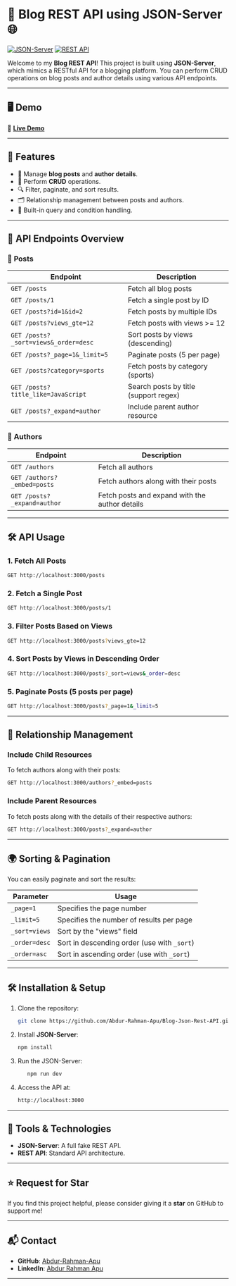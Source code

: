 # 📝 **Blog REST API using JSON-Server** 🌐

[![JSON-Server](https://img.shields.io/badge/Backend-JSON--Server-ffca28.svg)](https://github.com/typicode/json-server)
[![REST API](https://img.shields.io/badge/API-REST-blue.svg)](https://restfulapi.net/)

Welcome to my **Blog REST API**! This project is built using **JSON-Server**, which mimics a RESTful API for a blogging platform. You can perform CRUD operations on blog posts and author details using various API endpoints.

---

## 🖥️ **Demo**

🚀 **[Live Demo](https://blog-json-rest-api.onrender.com/)**

---

## 📌 **Features**

- 📝 Manage **blog posts** and **author details**.
- 🔄 Perform **CRUD** operations.
- 🔍 Filter, paginate, and sort results.
- 🗂️ Relationship management between posts and authors.
- 🔧 Built-in query and condition handling.

---

## 🚀 **API Endpoints Overview**

### 🔖 **Posts**

| Endpoint                             | Description                           |
| ------------------------------------ | ------------------------------------- |
| `GET /posts`                         | Fetch all blog posts                  |
| `GET /posts/1`                       | Fetch a single post by ID             |
| `GET /posts?id=1&id=2`               | Fetch posts by multiple IDs           |
| `GET /posts?views_gte=12`            | Fetch posts with views >= 12          |
| `GET /posts?_sort=views&_order=desc` | Sort posts by views (descending)      |
| `GET /posts?_page=1&_limit=5`        | Paginate posts (5 per page)           |
| `GET /posts?category=sports`         | Fetch posts by category (sports)      |
| `GET /posts?title_like=JavaScript`   | Search posts by title (support regex) |
| `GET /posts?_expand=author`          | Include parent author resource        |

### 👤 **Authors**

| Endpoint                    | Description                                    |
| --------------------------- | ---------------------------------------------- |
| `GET /authors`              | Fetch all authors                              |
| `GET /authors?_embed=posts` | Fetch authors along with their posts           |
| `GET /posts?_expand=author` | Fetch posts and expand with the author details |

---

## 🛠️ **API Usage**

### 1. **Fetch All Posts**

```bash
GET http://localhost:3000/posts
```

### 2. **Fetch a Single Post**

```bash
GET http://localhost:3000/posts/1
```

### 3. **Filter Posts Based on Views**

```bash
GET http://localhost:3000/posts?views_gte=12
```

### 4. **Sort Posts by Views in Descending Order**

```bash
GET http://localhost:3000/posts?_sort=views&_order=desc
```

### 5. **Paginate Posts (5 posts per page)**

```bash
GET http://localhost:3000/posts?_page=1&_limit=5
```

---

## 🔗 **Relationship Management**

### **Include Child Resources**

To fetch authors along with their posts:

```bash
GET http://localhost:3000/authors?_embed=posts
```

### **Include Parent Resources**

To fetch posts along with the details of their respective authors:

```bash
GET http://localhost:3000/posts?_expand=author
```

---

## 🌍 **Sorting & Pagination**

You can easily paginate and sort the results:

| Parameter     | Usage                                       |
| ------------- | ------------------------------------------- |
| `_page=1`     | Specifies the page number                   |
| `_limit=5`    | Specifies the number of results per page    |
| `_sort=views` | Sort by the "views" field                   |
| `_order=desc` | Sort in descending order (use with `_sort`) |
| `_order=asc`  | Sort in ascending order (use with `_sort`)  |

---

## 🛠️ **Installation & Setup**

1. Clone the repository:
   ```bash
   git clone https://github.com/Abdur-Rahman-Apu/Blog-Json-Rest-API.git
   ```
2. Install **JSON-Server**:
   ```bash
   npm install
   ```
3. Run the JSON-Server:

   ```bash
      npm run dev
   ```

4. Access the API at:
   ```bash
   http://localhost:3000
   ```

---

## 🔧 **Tools & Technologies**

- **JSON-Server**: A full fake REST API.
- **REST API**: Standard API architecture.

---

## ⭐ **Request for Star**

If you find this project helpful, please consider giving it a **star** on GitHub to support me!

---

## 📬 **Contact**

- **GitHub**: [Abdur-Rahman-Apu](https://github.com/Abdur-Rahman-Apu)
- **LinkedIn**: [Abdur Rahman Apu](https://www.linkedin.com/in/abdur-rahman-apu)

---

